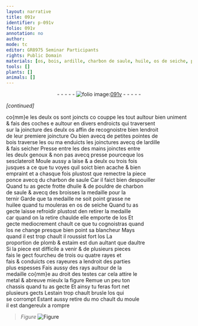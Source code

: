 ```yaml
---
layout: narrative
title: 091v
identifier: p-091v
folio: 091v
annotation: no
author:
mode: tc
editor: GR8975 Seminar Participants
rights: Public Domain
materials: [os, bois, ardille, charbon de saule, huile, os de seiche, plomb, estaim, metal, estain]
tools: []
plants: []
animals: []
---
```


<div class="folio" align="center">- - - - - <a href="http://gallica.bnf.fr/ark:/12148/btv1b10500001g/f188.image" target="_blank"><img src="https://cu-mkp.github.io/2017-workshop-edition/assets/photo-icon.png" alt="folio image: " style="display:inline-block; margin-bottom:-3px;"/>091v</a> - - - - - </div>  
 
*[continued]*
  
co{mm}e les deulx <span class="m">os</span> sont joincts <span class="del">co</span> couppe les tout aultour bien uniment<br/> & fais des coches <span class="del">e</span> aultour en divers endroicts qui traversent<br/> sur la joincture des deulx <span class="m">os</span> affin de recognoistre bien lendroit<br/> de leur premiere joincture Ou bien avecq de petites pointes de<br/> <span class="m">bois</span> traverse les ou <span class="del">ma</span> enduicts les joinctures avecq de l<span class="m">ardille</span><br/> & fais seicher Presse <span class="del">entre les</span> des mains joinctes entre<br/> les deulx genoux & non pas avecq presse pourceque l<span class="m">os</span><br/> sesclateroit Moule aussy a laise & a deulx ou trois fois<br/> jusques a ce que tu voyes quil soict bien acache & bien<br/> empraint et a chasque fois plustost que remectre la piece<br/> ponce avecq du <span class="m">charbon de saule</span> Car il faict bien despouiller<br/> Quand tu as gecte frotte d<span class="m">huile</span> & de pouldre de <span class="m">charbon<br/> de saule</span> & avecq des broisses la medaille pour la<br/> ternir Garde que ta medaille ne soit point grasse ne<br/> huilee quand tu mouleras en <span class="m">os de seiche</span> Quand tu as<br/> gecte laisse refroidir plustost den retirer la medaille<br/> car quand on la retire chaulde elle emporte de l<span class="m">os</span> Et<br/> gecte mediocrement chault ce que tu cognoistras quand<br/> l<span class="m">os</span> ne change presque <span class="del">bien</span> point sa blancheur Mays<br/> quand il est trop chault il roussist fort l<span class="m">os</span> La<br/> proportion de <span class="m">plomb</span> & <span class="m">estaim</span> est dun aultant que daultre<br/> Si la piece est difficile a venir & de plusieurs pieces<br/> fais le gect fourcheu de trois ou quatre rayes <span class="del">et</span><br/> <span class="del">fais</span> & conduicts ces rayeures a lendroit des parties<br/> plus espesses Fais aussy des rays aultour de la<br/> medaille co{mm}e au droit des testes car cela attire le<br/> <span class="m">metal</span> & abreuve mieulx la figure Remue un peu ton<br/> chassis quand tu as gecte Et ainsy tu feras fort net<br/> plusieurs gects L<span class="m">estain</span> trop chault brusle l<span class="m">os</span> qui<br/> se corrompt Estant aussy retire <span class="del">du mo</span> chault du moule<br/> il est dangereulx a rompre<br/> 
> *Figure*
> <a href="https://drive.google.com/open?id=0B9-oNrvWdlO5Q2hHbzNsX1JlYUU" target="_blank"><img src="https://cu-mkp.github.io/GR8975-edition/assets/photo-icon.png" alt="Figure" style="display:inline-block; margin-bottom:-3px;"/></a>
 
 
